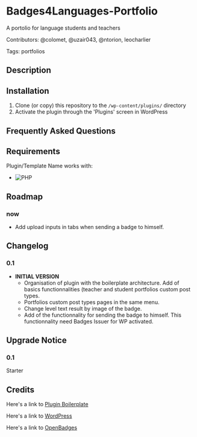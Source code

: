 # Badges4Languages-Portfolio
A portolio for language students and teachers

Contributors: @colomet, @uzair043, @ntorion, leocharlier

Tags: portfolios

## Description

## Installation

1. Clone (or copy) this repository to the `/wp-content/plugins/` directory
1. Activate the plugin through the 'Plugins' screen in WordPress

## Frequently Asked Questions

## Requirements

Plugin/Template Name works with:

 * ![PHP](https://img.shields.io/badge/PHP-7.X-blue.svg)
 
## Roadmap

### now
 * Add upload inputs in tabs when sending a badge to himself.

## Changelog

### 0.1

* **INITIAL VERSION**
  * Organisation of plugin with the boilerplate architecture. Add of basics functionnalities (teacher and student portfolios custom post types.
  * Portfolios custom post types pages in the same menu.
  * Change level text result by image of the badge.
  * Add of the functionnality for sending the badge to himself. This functionnality need Badges Issuer for WP activated.

## Upgrade Notice

### 0.1

Starter

## Credits

Here's a link to [Plugin Boilerplate](http://wppb.io/ "Uses the WordPress Plugin Boilerplate")

Here's a link to [WordPress](http://wordpress.org/ "Your favorite software")

Here's a link to [OpenBadges](http://openbadges.org/ "Mozilla Open Badges official site")
